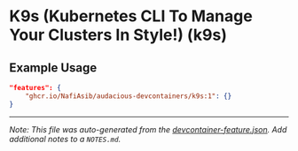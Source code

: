 
# K9s (Kubernetes CLI To Manage Your Clusters In Style!) (k9s)



## Example Usage

```json
"features": {
    "ghcr.io/NafiAsib/audacious-devcontainers/k9s:1": {}
}
```





---

_Note: This file was auto-generated from the [devcontainer-feature.json](https://github.com/NafiAsib/audacious-devcontainers/blob/main/src/k9s/devcontainer-feature.json).  Add additional notes to a `NOTES.md`._
